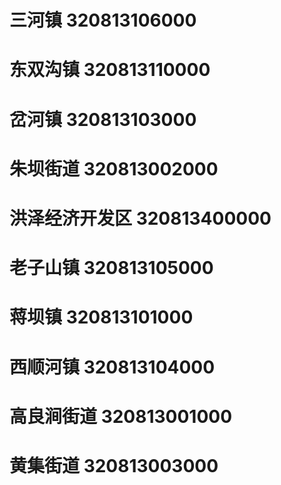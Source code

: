 # 三河镇 320813106000
# 东双沟镇 320813110000
# 岔河镇 320813103000
# 朱坝街道 320813002000
# 洪泽经济开发区 320813400000
# 老子山镇 320813105000
# 蒋坝镇 320813101000
# 西顺河镇 320813104000
# 高良涧街道 320813001000
# 黄集街道 320813003000
